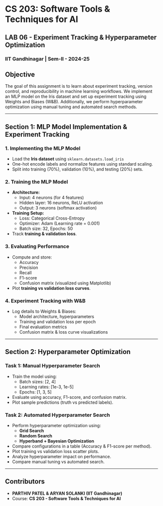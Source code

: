 # CS 203: Software Tools & Techniques for AI

## LAB 06 - Experiment Tracking & Hyperparameter Optimization

### IIT Gandhinagar | Sem-II - 2024-25

## **Objective**

The goal of this assignment is to learn about experiment tracking, version control, and reproducibility in machine learning workflows. We implement an MLP model on the Iris dataset and set up experiment tracking using Weights and Biases (W&B). Additionally, we perform hyperparameter optimization using manual tuning and automated search methods.

---

## **Section 1: MLP Model Implementation & Experiment Tracking**

### **1. Implementing the MLP Model**

- Load the **Iris dataset** using `sklearn.datasets.load_iris`
- One-hot encode labels and normalize features using standard scaling.
- Split into training (70%), validation (10%), and testing (20%) sets.

### **2. Training the MLP Model**

- **Architecture:**
  - Input: 4 neurons (for 4 features)
  - Hidden layer: 16 neurons, ReLU activation
  - Output: 3 neurons (softmax activation)
- **Training Setup:**
  - Loss: Categorical Cross-Entropy
  - Optimizer: Adam (Learning rate = 0.001)
  - Batch size: 32, Epochs: 50
- Track **training & validation loss**.

### **3. Evaluating Performance**

- Compute and store:
  - Accuracy
  - Precision
  - Recall
  - F1-score
  - Confusion matrix (visualized using Matplotlib)
- Plot **training vs validation loss curves**.

### **4. Experiment Tracking with W&B**

- Log details to Weights & Biases:
  - Model architecture, hyperparameters
  - Training and validation loss per epoch
  - Final evaluation metrics
  - Confusion matrix & loss curve visualizations

---

## **Section 2: Hyperparameter Optimization**

### **Task 1: Manual Hyperparameter Search**

- Train the model using:
  - Batch sizes: [2, 4]
  - Learning rates: [1e-3, 1e-5]
  - Epochs: [1, 3, 5]
- Evaluate using accuracy, F1-score, and confusion matrix.
- Plot sample predictions (truth vs predicted labels).

### **Task 2: Automated Hyperparameter Search**

- Perform hyperparameter optimization using:
  - **Grid Search**
  - **Random Search**
  - **Hyperband + Bayesian Optimization**
- Compare configurations in a table (Accuracy & F1-score per method).
- Plot training vs validation loss scatter plots.
- Analyze hyperparameter impact on performance.
- Compare manual tuning vs automated search.

---

## **Contributors**

- **PARTHIV PATEL & ARYAN SOLANKI (IIT Gandhinagar)**
- Course: **CS 203 - Software Tools & Techniques for AI**


